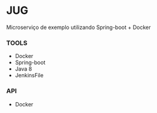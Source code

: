 # JUG #

Microserviço de exemplo utilizando Spring-boot + Docker

### TOOLS ###

* Docker
* Spring-boot
* Java 8
* JenkinsFile

### API ###

* Docker

